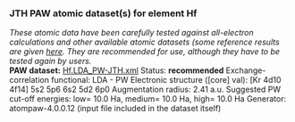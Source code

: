 ### JTH PAW atomic dataset(s) for element Hf
  
_These atomic data have been carefully tested against all-electron calculations and other available atomic datasets (some reference results are given [here](https://www.abinit.org/Files/JTH-benchmark-1.1.pdf)._
_They are recommended for use, although they have to be tested again by users._
<br>
**PAW dataset:** [Hf.LDA_PW-JTH.xml](https://github.com/abinit/paw_jth_datasets/pseudos/JTH-LDA-v1.1/Hf/Hf.LDA_PW-JTH.xml)
Status: **recommended**
Exchange-correlation functional: LDA - PW
Electronic structure ([core] val): [Kr 4d10 4f14] 5s2 5p6 6s2 5d2 6p0
Augmentation radius: 2.41 a.u.
Suggested PW cut-off energies: low= 10.0 Ha, medium= 10.0 Ha, high= 10.0 Ha
Generator: atompaw-4.0.0.12 (input file included in the dataset itself)
